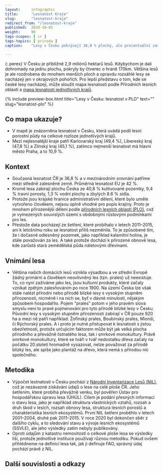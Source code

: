 ```yaml
---
layout:     infographic
title:      "Lesnatost Kraje"
slug:       "lesnatost-kraje"
redirect_from: "/lesnatost-kraje"
published:  2020-10-05
weight:     90
tags-scopes: [ cr ]
tags-topics: [ priroda ]
caption:    "Lesy v Česku pokrývají 36,8 % plochy, ale procentuální zastoupení lesů v jednotlivých krajích se liší. Z krajů (mimo Prahu) má nejnižší lesnatost Jihomoravský kraj (29,7 %) a nejvyšší Karlovarský kraj (49,4 %)."

---
```

{:.perex}
V Česku je přibližně 2,9 miliónů hektarů lesů. Kdybychom je dali dohromady na jednu plochu, pokryly by čtverec o hraně 170km. Většina lesů je ale rozdrobena do mnohem menších ploch a opravdu rozsáhlé lesy se nacházejí jen v okrajových pohořích. Pro lepší představu o tom, kde se české lesy nacházejí, může sloužit mapa lesnatosti podle Přírodních lesních oblastí a [mapa lesnatosti jednotlivých krajů](/lesnatost-kraje). 

{% include preview-box.html
    title="Lesy v Česku: lesnatost v PLO"
    text=""
    slug="lesnatost-plo"
%}

## Co mapa ukazuje?
- V mapě je znázorněna lesnatost v Česku, která uvádá podíl lesní porostní půdy na celkové rozloze jednotlivých krajů.
- Mezi nejlesnatější kraje patří Karlovarský kraj (49,4 %), Libereský kraj (47,8 %) a Zlínský kraj (45,1 %), zatímco nejmenší lesnatost má hlavní město Praha, a to 10,9 %. 


## Kontext
- Současná lesnatost ČR je 36,8 % a v mezinárodním srovnání patříme mezi středně zalesněné země. Průměrná lesnatost EU je 42 %.
- Kromě lesa zabírají plochu Česka ze 40,8 % kultivované pozemky, 9,4 % travní porosty, 1,3 % vodní plochy a zbylých 8.6 % sídla. 
- Protože jsou krajské hranice administrativní dělení, které bylo uměle vytvořeno člověkem, nejsou úplně vhodné pro popis krajiny. Proto je mnohem přirozenější dělení podle [přírodních lesních oblastí (PLO)](http://www.uhul.cz/nase-cinnost/oblastni-plany-rozvoje-lesu/prirodni-lesni-oblasti-plo), což je vymezených souvislých území s obdobnými růstovými podmínkami pro les.  
- Přestože data pocházejí ze šetření, které probíhalo v letech 2011–2015, ani k letošnímu roku se lesnatost přiliš nezměnila. To je způsobené tím, že i dočasně odlesněný pozemek, jako například kalamitní holina, je stále považován za les. A také protože dochází k přirozené obnově lesa, kde zarůstá stará zemědělská půda náletovými dřevinami.

## Vnímání lesa
- Většina našich domácích lesů vznikla výsadbou a ve střední Evropě žádný primární a člověkem neovlivněný les (tzn. prales) už neexistuje. To, co nyní zažíváme jako les, jsou kulturní produkty, které začaly vznikat zpětým zalesňováním po roce 1900. Na území Česka lze však stále nalézt přírodní nebo přírodě blízké lesy s vysokým stupněm přirozenosti, nicméně i na nich se, byť v dávné minulosti, nějakým způsobem hospodařilo. Pojem "prales" potom v jeho pravém slova smyslu není to pravé pojmenování pro tyto přírodě blízké lesy v Česku. Původní lesy s vysokým stupněm přirozenosti zabírají v ČR pouze 920 ha a mezi ně patří například: Žofínský prales, Boubínský prales, Mionší, či Rýchorský prales. A i proto je nutné přistupovat k lesnatosti s jistou obezřetností, protože určujícím faktorem může být jak velká plocha přírodního a převážně listnatého lesa, tak i smrkové monokultury. Právě smrkové monokultury, které se tváří v tvář nedostatku dřeva začaly na počátku 20.století hromadně vysazovat, nelze považovat za přírodě blízký les, ale spíše jako plantáž na dřevo, která nemá s přírodou nic společného.

## Metodika
- Výpočet lestnatosti v Česku pochází z [Národní Inventarizace Lesů (NIL)](http://www.uhul.cz/kdo-jsme/aktuality/938-publikace-narodni-inventarizace-lesu-v-ceske-republice-vysledky-druheho-cyklu-2011-2015), což je nezávazné získávání údajů o lese na celé ploše ČR. Jeho šetřením, které probíhá převážně venku, byl pověřen Ústav pro hospodářskou úpravu lesa (ÚHÚL). Cílem je podání přesných informací o stavu lesa, jako je například struktura vlastnických vztahů, rozsah a druh škod v lesích, rozsah obnovy lesa, struktura lesních porostů a charakteristika lesních ekosystémů. První NIL šetření proběhlo v letech 2001–2004, druhé pak 2011–2015. V roce 2020 byl dokončen sběr z dalšího cyklu, a to sledování stavu a vývoje lesních ekosystémů (SSVLE), ale jeho výsledky zatím nebyly publikovány.
- Oproti údajům z katastru nemovitostí o celkové ploše lesa se výsledky liší, protože jednotlivé instituce používají různou metodiku. Pokud ovšem přihlédneme na definici lesa tak, jak ji definuje FAO, správný údaj pochází právě z NIL.


## Další souvislosti a odkazy
